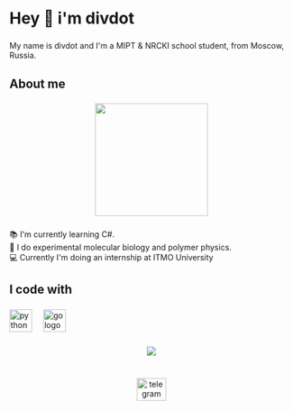 <h1 align="left">Hey 👋 i'm divdot</h1>

###

<p align="left">My name is divdot and I'm a MIPT & NRCKI school student, from Moscow, Russia.</p>

###

<h2 align="left">About me</h2>

###

<div align="center">
  <img height="200" src="https://steamuserimages-a.akamaihd.net/ugc/275111928035630928/CBF69A9014F3E1BC23CF7F9E0F67506DC88106BE/?imw=5000&imh=5000&ima=fit&impolicy=Letterbox&imcolor=%23000000&letterbox=false"  />
</div>

###

<p align="left">📚 I'm currently learning C#.<br>🧪 I do experimental molecular biology and polymer physics.<br>💻 Currently I'm doing an internship at ITMO University</p>

###

<h2 align="left">I code with</h2>

###

<div align="left">
  <img src="https://cdn.jsdelivr.net/gh/devicons/devicon/icons/python/python-original.svg" height="40" alt="python logo"  />
  <img width="12" />
  <img src="https://cdn.jsdelivr.net/gh/devicons/devicon/icons/go/go-original.svg" height="40" alt="go logo"  />
</div>

###

<div align="center">
  <img src="https://profile-counter.glitch.me/mrjabka/count.svg?"  />
</div>

###

<br clear="both">

<div align="center">
  <a href="https://t.me/divdot" target="_blank">
    <img src="https://raw.githubusercontent.com/maurodesouza/profile-readme-generator/master/src/assets/icons/social/telegram/default.svg" width="52" height="40" alt="telegram logo"  />
  </a>
</div>

###
